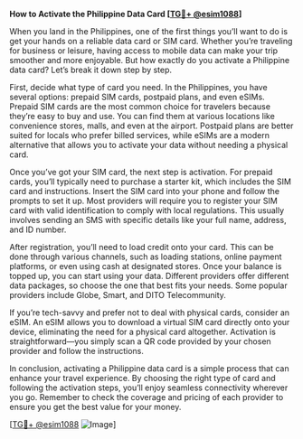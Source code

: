 **How to Activate the Philippine Data Card [[TG💪+ @esim1088](https://t.me/s/esim1088)]**

When you land in the Philippines, one of the first things you’ll want to do is get your hands on a reliable data card or SIM card. Whether you’re traveling for business or leisure, having access to mobile data can make your trip smoother and more enjoyable. But how exactly do you activate a Philippine data card? Let’s break it down step by step.

First, decide what type of card you need. In the Philippines, you have several options: prepaid SIM cards, postpaid plans, and even eSIMs. Prepaid SIM cards are the most common choice for travelers because they’re easy to buy and use. You can find them at various locations like convenience stores, malls, and even at the airport. Postpaid plans are better suited for locals who prefer billed services, while eSIMs are a modern alternative that allows you to activate your data without needing a physical card.

Once you’ve got your SIM card, the next step is activation. For prepaid cards, you’ll typically need to purchase a starter kit, which includes the SIM card and instructions. Insert the SIM card into your phone and follow the prompts to set it up. Most providers will require you to register your SIM card with valid identification to comply with local regulations. This usually involves sending an SMS with specific details like your full name, address, and ID number.

After registration, you’ll need to load credit onto your card. This can be done through various channels, such as loading stations, online payment platforms, or even using cash at designated stores. Once your balance is topped up, you can start using your data. Different providers offer different data packages, so choose the one that best fits your needs. Some popular providers include Globe, Smart, and DITO Telecommunity.

If you’re tech-savvy and prefer not to deal with physical cards, consider an eSIM. An eSIM allows you to download a virtual SIM card directly onto your device, eliminating the need for a physical card altogether. Activation is straightforward—you simply scan a QR code provided by your chosen provider and follow the instructions.

In conclusion, activating a Philippine data card is a simple process that can enhance your travel experience. By choosing the right type of card and following the activation steps, you’ll enjoy seamless connectivity wherever you go. Remember to check the coverage and pricing of each provider to ensure you get the best value for your money.

[[TG💪+ @esim1088](https://t.me/s/esim1088) ![Image](https://i.postimg.cc/Y0z9fWf4/image.png)]